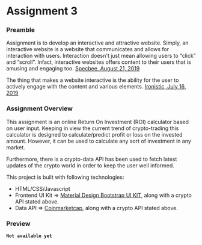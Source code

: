 # Assignment 3

### Preamble

Assignment is to develop an interactive and attractive website. Simply, an interactive website is a website that communicates and allows for interaction with users. Interaction doesn't just mean allowing users to “click” and “scroll”. Infact, interactive websites offers content to their users that is amusing and engaging too. [Specbee, August 21, 2019](https://www.specbee.com/blogs/how-make-interactive-websites-and-why-you-need-one "Specbee, August 21, 2019")

The thing that makes a website interactive is the ability for the user to actively engage with the content and various elements. [Ironistic, July 16, 2019](https://www.ironistic.com/insights/interactive-website-design-benefits/ "Ironistic, July 16, 2019")

### Assignment Overview

This assignment is an online Return On Investment (ROI) calculator based on user input. Keeping in view the current trend of crypto-trading this calculator is designed to calculate/predict profit or loss on the invested amount. However, it can be used to calculate any sort of investment in any market. 

Furthermore, there is a crypto-data API has been used to fetch latest updates of the crypto world in order to keep the user well informed. 

This project is built with following technologies:

- HTML/CSS/Javascript 
- Frontend UI Kit => [Material Design Bootstrap UI KIT](https://mdbootstrap.com/ "Material Design Bootstrap UI KIT"), along with a crypto API stated above.
- Data API => [Coinmarketcap](https://mdbootstrap.com/ "Coinmarketcap"), along with a crypto API stated above.

<!-- Want to see it live? [click here](https://azlaan4.github.io/Learn-MERN/Assignment%2003/index.html "click here") -->

### Preview

**`Not available yet`**
